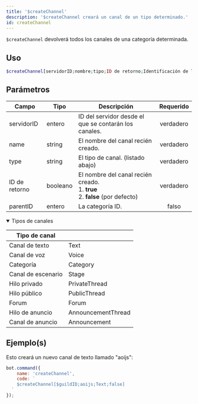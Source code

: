 ```yaml
---
title: '$createChannel'
description: '$createChannel creará un canal de un tipo determinado.'
id: createChannel
---
```


`$createChannel` devolverá todos los canales de una categoría determinada.

## Uso

```php
$createChannel[servidorID;nombre;tipo;ID de retorno;Identificación de los padres]
```

## Parámetros

| Campo         | Tipo     | Descripción                                                                                         | Requerido |
| ------------- | -------- | --------------------------------------------------------------------------------------------------- |:---------:|
| servidorID    | entero   | ID del servidor desde el que se contarán los canales.                                               | verdadero |
| name          | string   | El nombre del canal recién creado.                                                                  | verdadero |
| type          | string   | El tipo de canal. (listado abajo)                                                                   | verdadero |
| ID de retorno | booleano | El nombre del canal recién creado. <br /> 1. **true** <br /> 2. **false** (por defecto) | verdadero |
| parentID      | entero   | La categoría ID.                                                                                    |   falso   |

<details open>
  <summary>Tipos de canales</summary>

| Tipo de canal      |                    |
| ------------------ | ------------------ |
| Canal de texto     | Text               |
| Canal de voz       | Voice              |
| Categoría          | Category           |
| Canal de escenario | Stage              |
| Hilo privado       | PrivateThread      |
| Hilo público       | PublicThread       |
| Forum              | Forum              |
| Hilo de anuncio    | AnnouncementThread |
| Canal de anuncio   | Announcement       |

</details>

## Ejemplo(s)

Esto creará un nuevo canal de texto llamado "aoijs":

```javascript
bot.command({
    name: 'createChannel',
    code: `
    $createChannel[$guildID;aoijs;Text;false]
  `
});
```
